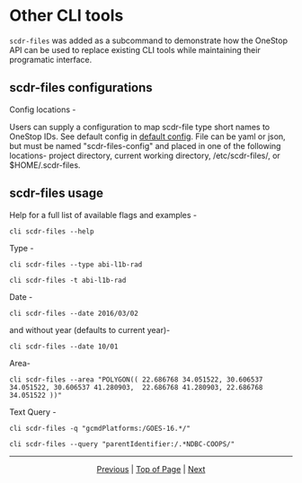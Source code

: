 # Other CLI tools

`scdr-files` was added as a subcommand to demonstrate how the OneStop API can be used to replace existing CLI tools while maintaining their programatic interface.

## scdr-files configurations

Config locations -

Users can supply a configuration to map scdr-file type short names to OneStop IDs. See default config in [default config](cli/scdr-files-config.yaml). File can be yaml or json, but must be named "scdr-files-config" and placed in one of the following locations-  project directory, current working directory, /etc/scdr-files/, or $HOME/.scdr-files.


## scdr-files usage

Help for a full list of available flags and examples -

`cli scdr-files --help`

Type -

`cli scdr-files --type abi-l1b-rad`

`cli scdr-files -t abi-l1b-rad`

Date -

`cli scdr-files --date 2016/03/02`

and without year (defaults to current year)-

`cli scdr-files --date 10/01`

Area-

`cli scdr-files --area "POLYGON(( 22.686768 34.051522, 30.606537 34.051522, 30.606537 41.280903,  22.686768 41.280903, 22.686768 34.051522 ))"`

Text Query -

`cli scdr-files -q "gcmdPlatforms:/GOES-16.*/"`

`cli scdr-files --query "parentIdentifier:/.*NDBC-COOPS/"`

<hr>
<div align="center"><a href="/onestop/public-user/cli/quickstart">Previous</a> | <a href="#">Top of Page</a> | <a href="/onestop/public-user">Next</a></div>
